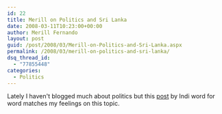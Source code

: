 ```yaml
---
id: 22
title: Merill on Politics and Sri Lanka
date: 2008-03-11T10:23:00+00:00
author: Merill Fernando
layout: post
guid: /post/2008/03/Merill-on-Politics-and-Sri-Lanka.aspx
permalink: /2008/03/merill-on-politics-and-sri-lanka/
dsq_thread_id:
  - "77855448"
categories:
  - Politics
---
```

Lately I haven&#39;t blogged much about politics but this <a href="http://www.indi.ca/2008/03/inside-the-pants-has-poop/">post</a> by Indi word for word matches my feelings on this topic.
